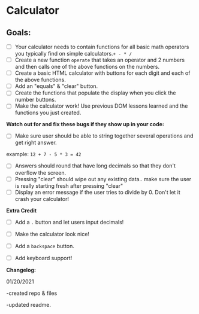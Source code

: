 # Calculator

## Goals:
- [ ] Your calculator needs to contain functions for all basic math operators you typically find on simple calculators.`+ - * /`
- [ ] Create a new function `operate` that takes an operator and 2 numbers and then calls one of the above functions on the numbers.
- [ ] Create a basic HTML calculator with buttons for each digit and each of the above functions.
- [ ] Add an "equals" & "clear" button.
- [ ] Create the functions that populate the display when you click the number buttons.
- [ ] Make the calculator work! Use previous DOM lessons learned and the functions you just created.

**Watch out for and fix these bugs if they show up in your code:**

- [ ] Make sure user should be able to string together several operations and get right answer.

example: `12 + 7 - 5 * 3 = 42`

- [ ] Answers should round that have long decimals so that they don't overflow the screen.
- [ ] Pressing "clear" should wipe out any existing data.. make sure the user is really starting fresh after pressing "clear"
- [ ] Display an error message if the user tries to divide by 0. Don't let it crash your calculator!

**Extra Credit**

- [ ] Add a ` . ` button and let users input decimals!
- [ ] Make the calculator look nice!
- [ ] Add a `backspace` button.
- [ ] Add keyboard support!


**Changelog:**

01/20/2021

-created repo & files

-updated readme.
